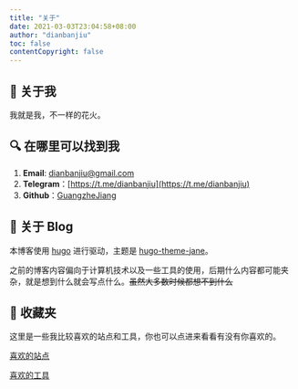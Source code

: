 ```yaml
---
title: "关于"
date: 2021-03-03T23:04:58+08:00
author: "dianbanjiu"
toc: false
contentCopyright: false
---
```


## 🌝 关于我
我就是我，不一样的花火。  

## 🔍 在哪里可以找到我
1. **Email**: dianbanjiu@gmail.com  
2. **Telegram**：[https://t.me/dianbanjiu](https://t.me/dianbanjiu)  
3. **Github**：[GuangzheJiang](https://github.com/GuangzheJiang)  


## 🌚 关于 Blog
本博客使用 [hugo](https://gohugo.io/) 进行驱动，主题是 [hugo-theme-jane](https://github.com/xianmin/hugo-theme-jane)。

之前的博客内容偏向于计算机技术以及一些工具的使用，后期什么内容都可能夹杂，就是想到什么就会写点什么。~~虽然大多数时候都想不到什么~~  

## 🤩 收藏夹
这里是一些我比较喜欢的站点和工具，你也可以点进来看看有没有你喜欢的。  

[喜欢的站点](https://www.dianbanjiu.com/favorite/websites)  

[喜欢的工具](https://www.dianbanjiu.com/favorite/tools)  
